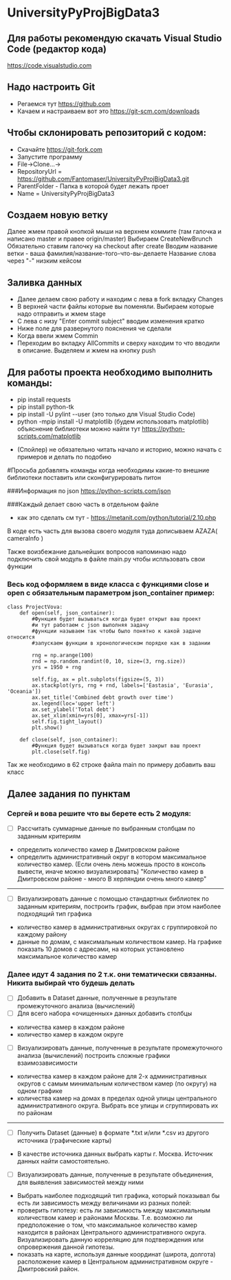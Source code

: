 # UniversityPyProjBigData3

## Для работы рекомендую скачать Visual Studio Code (редактор кода)
https://code.visualstudio.com

## Надо настроить Git
- Регаемся тут https://github.com
- Качаем и настраиваем вот это https://git-scm.com/downloads

## Чтобы склонировать репозиторий с кодом:
- Скачайте https://git-fork.com
- Запустите программу
- File->Clone...->
- RepositoryUrl = https://github.com/Fantomaser/UniversityPyProjBigData3.git
- ParentFolder - Папка в которой будет лежать проет
- Name = UniversityPyProjBigData3

## Создаем новую ветку
Далее жмем правой кнопкой мыши на верхнем коммите (там галочка и написано master и правее origin/master)
Выбираем CreateNewBrunch
Обязательно ставим галочку на checkout after create
Вводим название ветки  - ваша фамилия/название-того-что-вы-делаете
Название слова через "-" низким кейсом

## Заливка данных
- Далее делаем свою работу и находим с лева в fork вкладку Changes
- В верхней части файлы которые вы поменяли. Выбираем которые надо отправить и жмем stage
- С лева с низу "Enter commit subject" вводим изменения кратко
- Ниже поле для развернутого пояснения че сделали
- Когда ввели жмем Commin
- Переходим во вкладку AllCommits и сверху находим то что вводили в описание. Выделяем и жмем на кнопку push


## Для работы проекта необходимо выполнить команды:
* pip install requests
* pip install python-tk
* pip install -U pylint --user (это только для Visual Studio Code)
* python -mpip install -U matplotlib (будем использовать matplotlib) объяснение библиотеки можно найти тут https://python-scripts.com/matplotlib
- (Спойлер) не обязательно читать начало и историю, можно начать с примеров и делать по подобию 

#Просьба добавлять команды когда необходимы какие-то внешние библиотеки поставить или сконфигурировать питон

###Информация по json
https://python-scripts.com/json

###Каждый делает свою часть в отдельном файле 
- как это сделать см тут - https://metanit.com/python/tutorial/2.10.php

В коде есть часть для вызова своего модуля
туда дописываем AZAZA( cameraInfo )

Также воизбежание дальнейших вопросов напоминаю 
надо подключить свой модуль в файле main.py чтобы испльзовать свои функции

### Весь код оформляем в виде класса с функциями close и open с обязательным параметром json_container пример:

```
class ProjectVova:
    def open(self, json_container):
        #Функция будет вызываться когда будет открыт ваш проект
        #и тут работаем с json выполняя задачу
        #функции называем так чтобы было понятно к какой задаче относится
        #запускаем функции в хронологическом порядке как в задании

        rng = np.arange(100)
        rnd = np.random.randint(0, 10, size=(3, rng.size))
        yrs = 1950 + rng
            
        self.fig, ax = plt.subplots(figsize=(5, 3))
        ax.stackplot(yrs, rng + rnd, labels=['Eastasia', 'Eurasia', 'Oceania'])
        ax.set_title('Combined debt growth over time')
        ax.legend(loc='upper left')
        ax.set_ylabel('Total debt')
        ax.set_xlim(xmin=yrs[0], xmax=yrs[-1])
        self.fig.tight_layout()
        plt.show()

    def close(self, json_container):
        #Функция будет вызываться когда будет закрыт ваш проект
        plt.close(self.fig)

```

Так же необходимо в 62 строке файлa main по примеру добавить ваш класс

## Далее задания по пунктам

### Сергей и вова решите что вы берете есть 2 модуля:

- [ ] Рассчитать суммарные данные по выбранным столбцам по заданным критериям
* определить количество камер в Дмитровском районе 
* определить административный округ в котором максимальное количество камер.
    (Если очень лень можешь просто в консоль вывести, иначе можно визуализировать)
    "Количество камер в Дмитровском районе - много
    В херляндии очень много камер"
____
- [ ] Визуализировать данные с помощью стандартных библиотек по заданным критериям, построить график, выбрав при этом наиболее подходящий тип графика 
* количество камер в административных округах с группировкой по каждому району  
* данные по домам, с максимальным количеством камер. На графике показать 10 домов с адресами, на которых установлено максимальное количество камер

### Далее идут 4 задания по 2 т.к. они тематически связанны. Никита выбирай что будешь делать

- [ ] Добавить в Dataset данные, полученные в результате промежуточного анализа (вычислений)
- [ ] Для всего набора «очищенных» данных добавить столбцы 
* количества камер в каждом районе 
* количество камер в каждом округе
- [ ] Визуализировать данные, полученные в результате промежуточного анализа (вычислений) построить сложные графики взаимозависимости 
* количества камер в каждом районе для 2-х административных округов с самым минимальным количеством камер (по округу) на одном графике 
* количества камер на домах в пределах одной улицы центрального административного округа. Выбрать все улицы и сгруппировать их по районам
____

- [ ] Получить Dataset (данные) в формате *.txt и/или *.csv из другого источника (графические карты) 
* В качестве источника данных выбрать карты г. Москва. Источник данных найти самостоятельно. 
- [ ] Визуализировать данные, полученные в результате объединения, для выявления зависимостей между ними 
* Выбрать наиболее подходящий тип графика, который показывал бы есть ли зависимость между величинами из разных полей: 
* проверить гипотезу: есть ли зависимость между максимальным количеством камер и районами Москвы. Т.е. возможно ли предположение о том, что максимальное количество камер находится в районах Центрального административного округа. Визуализировать данную корреляцию для подтверждения или опровержения данной гипотезы. 
* показать на карте, используя данные координат (широта, долгота) расположение камер в Центральном административном округе - Дмитровский район. 

